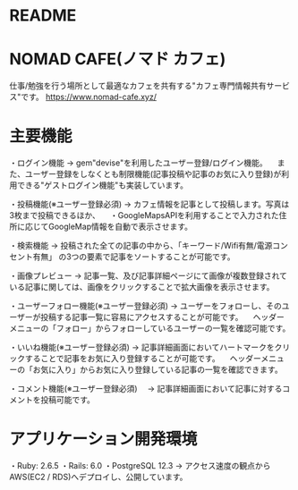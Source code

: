 # README

# NOMAD CAFE(ノマド カフェ)
  仕事/勉強を行う場所として最適なカフェを共有する"カフェ専門情報共有サービス"です。
  https://www.nomad-cafe.xyz/


# 主要機能
・ログイン機能
 → gem"devise"を利用したユーザー登録/ログイン機能。
 　また、ユーザー登録をしなくとも制限機能(記事投稿や記事のお気に入り登録)が利用できる"ゲストログイン機能"も実装しています。

・投稿機能(※ユーザー登録必須)
 → カフェ情報を記事として投稿します。写真は3枚まで投稿できるほか、
 　・GoogleMapsAPIを利用することで入力された住所に応じてGoogleMap情報を自動で表示させます。 
  
・検索機能
 → 投稿された全ての記事の中から、「キーワード/Wifi有無/電源コンセント有無」 の3つの要素で記事をソートすることが可能です。

・画像プレビュー
 → 記事一覧、及び記事詳細ページにて画像が複数登録されている記事に関しては、画像をクリックすることで拡大画像を表示させます。
 
・ユーザーフォロー機能(※ユーザー登録必須)
 → ユーザーをフォローし、そのユーザーが投稿する記事一覧に容易にアクセスすることが可能です。
 　ヘッダーメニューの「フォロー」からフォローしているユーザーの一覧を確認可能です。
  
・いいね機能(※ユーザー登録必須)
 → 記事詳細画面においてハートマークをクリックすることで記事をお気に入り登録することが可能です。
 　ヘッダーメニューの「お気に入り」からお気に入り登録している記事の一覧を確認できます。
  
・コメント機能(※ユーザー登録必須)
　→ 記事詳細画面において記事に対するコメントを投稿可能です。
 
# アプリケーション開発環境
・Ruby: 2.6.5
・Rails: 6.0
・PostgreSQL 12.3
→ アクセス速度の観点からAWS(EC2 / RDS)へデプロイし、公開しています。

